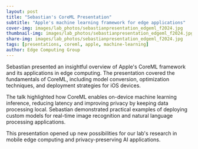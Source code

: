 ```yaml
---
layout: post
title: "Sebastian's CoreML Presentation"
subtitle: "Apple's machine learning framework for edge applications"
cover-img: images/lab_photos/sebastianpresentation_edgeml_f2024.jpg
thumbnail-img: images/lab_photos/sebastianpresentation_edgeml_f2024.jpg
share-img: images/lab_photos/sebastianpresentation_edgeml_f2024.jpg
tags: [presentations, coreml, apple, machine-learning]
author: Edge Computing Group
---
```


Sebastian presented an insightful overview of Apple's CoreML framework and its applications in edge computing. The presentation covered the fundamentals of CoreML, including model conversion, optimization techniques, and deployment strategies for iOS devices.

The talk highlighted how CoreML enables on-device machine learning inference, reducing latency and improving privacy by keeping data processing local. Sebastian demonstrated practical examples of deploying custom models for real-time image recognition and natural language processing applications.

This presentation opened up new possibilities for our lab's research in mobile edge computing and privacy-preserving AI applications.
